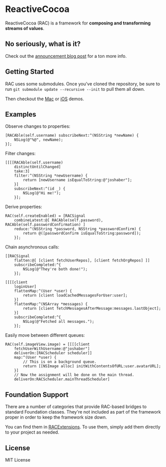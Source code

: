 # ReactiveCocoa
ReactiveCocoa (RAC) is a framework for **composing and transforming streams of values**.

## No seriously, what is it?
Check out the [announcement blog post](https://github.com/blog/1107-reactivecocoa-is-now-open-source) for a ton more info.

## Getting Started
RAC uses some submodules. Once you've cloned the repository, be sure to run `git submodule update --recursive --init` to pull them all down.

Then checkout the [Mac](https://github.com/github/ReactiveCocoa/tree/master/GHAPIDemo) or [iOS](https://github.com/github/ReactiveCocoa/tree/master/RACiOSDemo) demos.

## Examples
Observe changes to properties:
```objc
[RACAble(self.username) subscribeNext:^(NSString *newName) {
    NSLog(@"%@", newName);
}];
```

Filter changes:
```objc
[[[[RACAble(self.username) 
    distinctUntilChanged] 
    take:3] 
    filter:^(NSString *newUsername) {
        return [newUsername isEqualToString:@"joshaber"];
    }] 
    subscribeNext:^(id _) {
        NSLog(@"Hi me!");
    }];
```

Derive properties:
```objc
RAC(self.createEnabled) = [RACSignal 
    combineLatest:@[ RACAble(self.password), RACAble(self.passwordConfirmation) ] 
    reduce:^(NSString *password, NSString *passwordConfirm) {
        return @([passwordConfirm isEqualToString:password]);
    }];
```

Chain asynchronous calls:
```objc
[[RACSignal 
    flatten:@[ [client fetchUserRepos], [client fetchOrgRepos] ]] 
    subscribeCompleted:^{
        NSLog(@"They're both done!");
    }];
```

```objc
[[[[client 
    loginUser] 
    flattenMap:^(User *user) {
        return [client loadCachedMessagesForUser:user];
    }]
    flattenMap:^(NSArray *messages) {
        return [client fetchMessagesAfterMessage:messages.lastObject];
    }]
    subscribeCompleted:^{
        NSLog(@"Fetched all messages.");
    }];
```

Easily move between different queues:
```objc
RAC(self.imageView.image) = [[[[client 
    fetchUserWithUsername:@"joshaber"] 
    deliverOn:[RACScheduler scheduler]]
    map:^(User *user) {
        // This is on a background queue.
        return [[NSImage alloc] initWithContentsOfURL:user.avatarURL];
    }]
    // Now the assignment will be done on the main thread.
    deliverOn:RACScheduler.mainThreadScheduler]
```

## Foundation Support
There are a number of categories that provide RAC-based bridges to standard Foundation classes. They're not included as part of the framework proper in order to keep the framework size down.

You can find them in [RACExtensions](https://github.com/github/ReactiveCocoa/tree/master/RACExtensions). To use them, simply add them directly to your project as needed.

## License
MIT License
